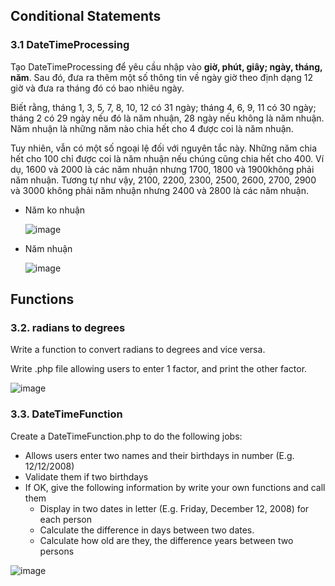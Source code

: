 ## Conditional Statements 
### 3.1 DateTimeProcessing
Tạo DateTimeProcessing để yêu cầu nhập vào **giờ, phút, giây; ngày, tháng, năm**.  Sau đó, đưa ra thêm một số thông tin về ngày giờ theo định dạng 12 giờ và đưa ra tháng đó có bao nhiêu ngày.

Biết rằng, tháng 1, 3, 5, 7, 8, 10, 12 có 31 ngày; tháng 4, 6, 9, 11 có 30 ngày; tháng 2 có 29 ngày nếu đó là năm nhuận, 28 ngày nếu không là năm nhuận. Năm nhuận là những năm nào chia hết cho 4 được coi là năm nhuận. 

Tuy nhiên, vẫn có một số ngoại lệ đối với nguyên tắc này. Những năm chia hết cho 100 chỉ được coi là năm nhuận nếu chúng cũng chia hết cho 400. Ví dụ, 1600 và 2000 là các năm nhuận nhưng 1700, 1800 và 1900không phải năm nhuận. Tương tự như vậy, 2100, 2200, 2300, 2500, 2600, 2700, 2900 và 3000 không phải năm nhuận nhưng 2400 và 2800 là các năm nhuận.

* Năm ko nhuận

  ![image](https://user-images.githubusercontent.com/61298021/164428481-c586d092-3640-4d6d-93cf-ae19ed5999c9.png)
* Năm nhuận

  ![image](https://user-images.githubusercontent.com/61298021/164428656-e128482e-6ef7-463b-8cc3-4e19acdbbc25.png)

## Functions
### 3.2. radians to degrees
Write a function to convert radians to degrees and vice versa.

Write .php file allowing users to enter 1 factor, and print the other factor.

![image](https://user-images.githubusercontent.com/61298021/164566595-5247e00b-0863-4f71-b27c-214f1e7bc105.png)

### 3.3. DateTimeFunction
Create a DateTimeFunction.php to do the following jobs:
* Allows users enter two names and their birthdays in number (E.g. 12/12/2008)
* Validate them if two birthdays
* If OK, give the following information by write your own functions and call them
  * Display in two dates in letter (E.g. Friday, December 12, 2008) for each person
  * Calculate the difference in days between two dates.
  * Calculate how old are they, the difference years between two persons

![image](https://user-images.githubusercontent.com/61298021/164484215-2cb98d01-7f83-409a-a650-dc8be52f9ad2.png)